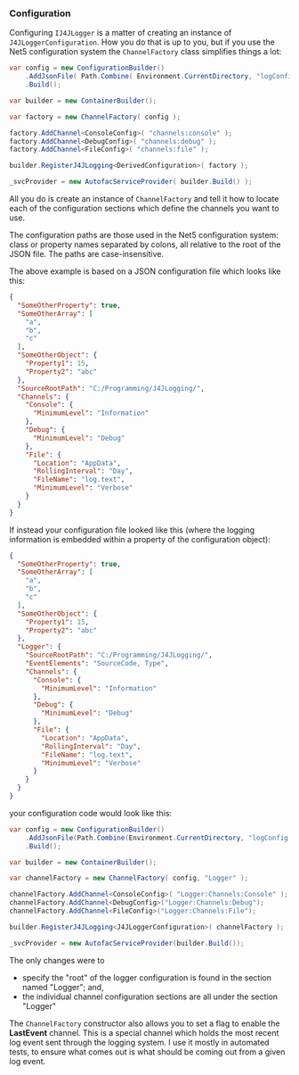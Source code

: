 ### Configuration

Configuring `IJ4JLogger` is a matter of creating an instance of 
`J4JLoggerConfiguration`. How you do that is up to you, but if you use the Net5 
configuration system the `ChannelFactory` class simplifies things a lot:
```csharp
var config = new ConfigurationBuilder()
    .AddJsonFile( Path.Combine( Environment.CurrentDirectory, "logConfig.json" ) )
    .Build();

var builder = new ContainerBuilder();

var factory = new ChannelFactory( config );

factory.AddChannel<ConsoleConfig>( "channels:console" );
factory.AddChannel<DebugConfig>( "channels:debug" );
factory.AddChannel<FileConfig>( "channels:file" );

builder.RegisterJ4JLogging<DerivedConfiguration>( factory );

_svcProvider = new AutofacServiceProvider( builder.Build() );
```
All you do is create an instance of `ChannelFactory` and tell it how to 
locate each of the configuration sections which define the channels you want to
use. 

The configuration paths are those used in the Net5 configuration system: class or
property names separated by colons, all relative to the root of the JSON file. The
paths are case-insensitive.

The above example is based on a JSON configuration file which looks like this:
```json
{
  "SomeOtherProperty": true,
  "SomeOtherArray": [
    "a",
    "b",
    "c"
  ],
  "SomeOtherObject": {
    "Property1": 15,
    "Property2": "abc"
  },
  "SourceRootPath": "C:/Programming/J4JLogging/",
  "Channels": {
    "Console": {
      "MinimumLevel": "Information"
    },
    "Debug": {
      "MinimumLevel": "Debug"
    },
    "File": {
      "Location": "AppData",
      "RollingInterval": "Day",
      "FileName": "log.text",
      "MinimumLevel": "Verbose"
    }
  }
}
```
If instead your configuration file looked like this (where the logging information
is embedded within a property of the configuration object):
```json
{
  "SomeOtherProperty": true,
  "SomeOtherArray": [
    "a",
    "b",
    "c"
  ],
  "SomeOtherObject": {
    "Property1": 15,
    "Property2": "abc"
  },
  "Logger": {
    "SourceRootPath": "C:/Programming/J4JLogging/",
    "EventElements": "SourceCode, Type",
    "Channels": {
      "Console": {
        "MinimumLevel": "Information"
      },
      "Debug": {
        "MinimumLevel": "Debug"
      },
      "File": {
        "Location": "AppData",
        "RollingInterval": "Day",
        "FileName": "log.text",
        "MinimumLevel": "Verbose"
      }
    }
  }
}
```
your configuration code would look like this:
```csharp
var config = new ConfigurationBuilder()
    .AddJsonFile(Path.Combine(Environment.CurrentDirectory, "logConfig.json"))
    .Build();

var builder = new ContainerBuilder();

var channelFactory = new ChannelFactory( config, "Logger" );

channelFactory.AddChannel<ConsoleConfig>( "Logger:Channels:Console" );
channelFactory.AddChannel<DebugConfig>("Logger:Channels:Debug");
channelFactory.AddChannel<FileConfig>("Logger:Channels:File");

builder.RegisterJ4JLogging<J4JLoggerConfiguration>( channelFactory );

_svcProvider = new AutofacServiceProvider(builder.Build());
```
The only changes were to 
- specify the "root" of the logger configuration is found in the section 
 named "Logger"; and,
- the individual channel configuration sections are all under the section "Logger"

The `ChannelFactory` constructor also allows you to set a flag to enable the 
**LastEvent** channel. This is a special channel which holds the most recent log
event sent through the logging system. I use it mostly in automated tests, to ensure
what comes out is what should be coming out from a given log event.